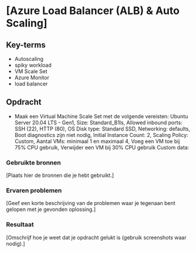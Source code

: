 # [Azure Load Balancer (ALB) & Auto Scaling]


## Key-terms

- Autoscaling
- spiky workload
- VM Scale Set
- Azure Monitor
- load balancer

## Opdracht

- Maak een Virtual Machine Scale Set met de volgende vereisten: Ubuntu Server 20.04 LTS - Gen1, Size: Standard_B1ls, Allowed inbound ports: SSH (22), HTTP (80), OS Disk type: Standard SSD, Networking: defaults, Boot diagnostics zijn niet nodig, Initial Instance Count: 2, Scaling Policy: Custom, Aantal VMs: minimaal 1 en maximaal 4, Voeg een VM toe bij 75% CPU gebruik, Verwijder een VM bij 30% CPU gebruik Custom data:

### Gebruikte bronnen
[Plaats hier de bronnen die je hebt gebruikt.]

### Ervaren problemen
[Geef een korte beschrijving van de problemen waar je tegenaan bent gelopen met je gevonden oplossing.]

### Resultaat
[Omschrijf hoe je weet dat je opdracht gelukt is (gebruik screenshots waar nodig).]
